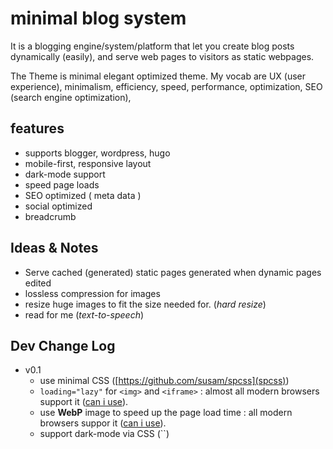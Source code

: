 # minimal blog system
It is a blogging engine/system/platform that let you create blog posts dynamically (easily), and serve web pages to visitors as static webpages.

The Theme is minimal elegant optimized theme. My vocab are UX (user experience), minimalism, efficiency, speed, performance, optimization, SEO (search engine optimization), 

## features
- supports blogger, wordpress, hugo
- mobile-first, responsive layout
- dark-mode support
- speed page loads
- SEO optimized ( meta data )
- social optimized
- breadcrumb

## Ideas & Notes
- Serve cached (generated) static pages generated when dynamic pages edited
- lossless compression for images
- resize huge images to fit the size needed for. (_hard resize_)
- read for me (_text-to-speech_)

## Dev Change Log
- v0.1
  - use minimal CSS ([https://github.com/susam/spcss](spcss))
  - `loading="lazy"` for `<img>` and `<iframe>` : almost all modern browsers support it ([can i use](https://caniuse.com/#feat=loading-lazy-attr)).
  - use **WebP** image to speed up the page load time : all modern browsers suppor it ([can i use](https://caniuse.com/#feat=webp)).
  - support dark-mode via CSS (``)
